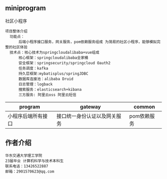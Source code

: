 ## miniprogram
社区小程序
```
项目整体介绍
  功能点：
      后端小程序接口服务，网关服务，pom依赖服务组成 为简易的社区小程序，能够模拟完整的社区体验
  技术点：核心技术为springcloudalibaba+vue组成 
      核心框架：springcloudalibaba全家桶
      安全框架：springsecurity/springcloud Oauth2
      任务调度：kafka
      持久层框架:mybatisplus/springJDBC
      数据库连接池：alibaba Druid
      日志管理：logback
      搜索服务：elasticsearch+kibana
      三方服务: 阿里云oss 阿里云短信
 ```
program  | gateway  | common
 ---- | ----- | ------  
 小程序后端所有接口  | 接口统一身份认证以及网关服务 | pom依赖服务 
 
## 作者介绍
```
华东交通大学理工学院
23届毕业 计算机科学与技术本科生
联系电话：13426522887
邮箱：2901570623@qq.com
```
